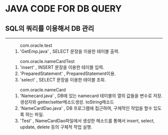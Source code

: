 # JAVA CODE FOR DB QUERY
## SQL의 쿼리를 이용해서 DB 관리
***
<ol>
    <ol> com.oracle.test
        <li> 'GetEmp.java' , SELECT 문장을 이용한 테이블 출력.</li>
    </ol>        
    <ol> com.oracle.nameCardTest
        <li> 'insert' , INSERT 문장을 이용한 테이블 입력.
        <li> 'PreparedStatement' , PreparedStatement이용.
        <li> 'select' , SELECT 문장을 이용한 테이블 조회.    
    </ol>
    <ol> com.oracle.nameCard
        <li> 'Namecard.java' , DB에 있는 namecard 테이블의 열의 값들을 변수로 저장. 생성자와 getter/setter메소드생성. toString메소드
        <li> 'NameCardDao.java' , DB 프로그램에 접근하여, 구체적인 작업을 할수 있도록 하는 파일.
        <li> 'Test' , NameCardDao파일에서 생성한 메소드를 통해서 insert, select, update, delete 등의 구체적 작업 실행.
    </ol>
</ol>

